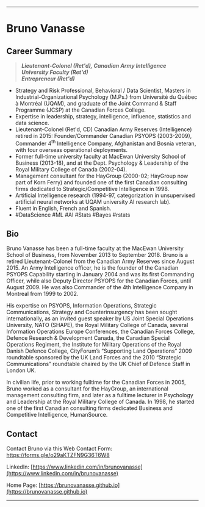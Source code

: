 * * *
# Bruno Vanasse

## Career Summary

> ***Lieutenant-Colonel (Ret'd), Canadian Army Intelligence<br>
University Faculty (Ret'd)<br>
Entrepreneur (Ret'd)***<br>

* Strategy and Risk Professional, Behavioral / Data Scientist, Masters in Industrial-Organizational Psychology (M.Ps.) from Université du Québec à Montréal (UQAM), and graduate of the Joint Command & Staff Programme (JCSP) at the Canadian Forces College. 
* Expertise in leadership, strategy, intelligence, influence, statistics and data science. 
* Lieutenant-Colonel (Ret'd, CD) Canadian Army Reserves (Intelligence) retired in 2015: Founder/Commander Canadian PSYOPS (2003-2009), Commander 4<sup>th</sup> Intelligence Company, Afghanistan and Bosnia veteran, with four overseas operational deployments.
* Former full-time university faculty at MacEwan University School of Business (2013-18), and at the Dept. Psychology & Leadership of the Royal Military College of Canada (2002-04). 
* Management consultant for the HayGroup (2000-02; HayGroup now part of Korn Ferry) and founded one of the first Canadian consulting firms dedicated to Strategic/Competitive Intelligence in 1998.
* Artificial Intelligence research (1994-97, categorization in unsupervised artificial neural networks at UQAM university AI research lab). 
* Fluent in English, French and Spanish.
* #DataScience #ML #AI #Stats #Bayes #rstats

## Bio

Bruno Vanasse has been a full-time faculty at the MacEwan University School of Business, from November 2013 to September 2018. Bruno is a retired Lieutenant-Colonel from the Canadian Army Reserves since August 2015. An Army Intelligence officer, he is the founder of the Canadian PSYOPS Capability starting in January 2004 and was its first Commanding Officer, while also Deputy Director PSYOPS for the Canadian Forces, until August 2009. He was also Commander of the 4th Intelligence Company in Montreal from 1999 to 2002.

His expertise on PSYOPS, Information Operations, Strategic Communications, Strategy and Counterinsurgency has been sought internationally, as an invited guest speaker by US Joint Special Operations University, NATO (SHAPE), the Royal Military College of Canada, several Information Operations Europe Conferences, the Canadian Forces College, Defence Research & Development Canada, the Canadian Special Operations Regiment, the Institute for Military Operations of the Royal Danish Defence College, CityForum’s “Supporting Land Operations” 2009 roundtable sponsored by the UK Land Forces and the 2010 “Strategic Communications” roundtable chaired by the UK Chief of Defence Staff in London UK.
 
In civilian life, prior to working fulltime for the Canadian Forces in 2005, Bruno worked as a consultant for the HayGroup, an international management consulting firm, and later as a fulltime lecturer in Psychology and Leadership at the Royal Military College of Canada. In 1998, he started one of the first Canadian consulting firms dedicated Business and Competitive Intelligence, HumanSource. 

## Contact 

Contact Bruno via this Web Contact Form: [https://forms.gle/o29aKTZFN9G36T6W8 ](https://forms.gle/o29aKTZFN9G36T6W8) 

LinkedIn: [https://www.linkedin.com/in/brunovanasse](https://www.linkedin.com/in/brunovanasse)

Home Page: [https://brunovanasse.github.io](https://brunovanasse.github.io)

* * *
